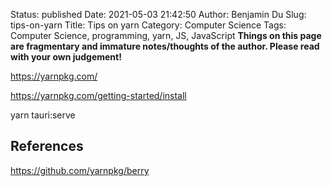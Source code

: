Status: published
Date: 2021-05-03 21:42:50
Author: Benjamin Du
Slug: tips-on-yarn
Title: Tips on yarn
Category: Computer Science
Tags: Computer Science, programming, yarn, JS, JavaScript
**Things on this page are fragmentary and immature notes/thoughts of the author. Please read with your own judgement!**

https://yarnpkg.com/

https://yarnpkg.com/getting-started/install

yarn tauri:serve

## References 

https://github.com/yarnpkg/berry
